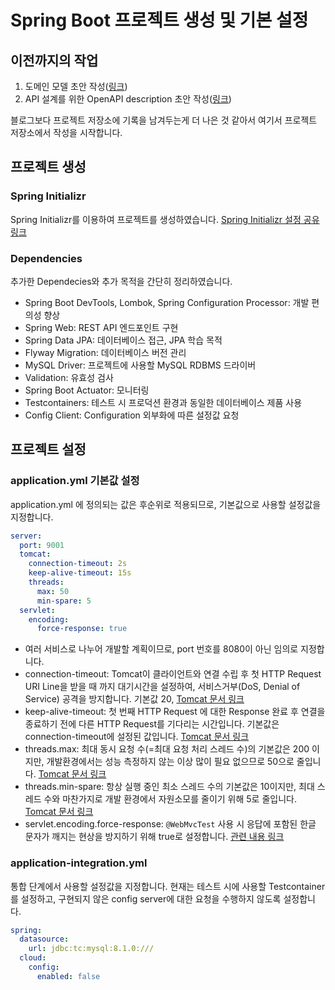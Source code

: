 # Spring Boot 프로젝트 생성 및 기본 설정

## 이전까지의 작업

1. 도메인 모델 초안 작성([링크](https://limvik.github.io/posts/draft-flashcards-domain-model/))
2. API 설계를 위한 OpenAPI description 초안 작성([링크](https://github.com/limvik/limvik-rest-api-description))

블로그보다 프로젝트 저장소에 기록을 남겨두는게 더 나은 것 같아서 여기서 프로젝트 저장소에서 작성을 시작합니다.

## 프로젝트 생성

### Spring Initializr

Spring Initializr를 이용하여 프로젝트를 생성하였습니다. [Spring Initializr 설정 공유 링크](https://start.spring.io/#!type=gradle-project&language=java&platformVersion=3.1.4&packaging=jar&jvmVersion=17&groupId=com.limvik&artifactId=backend&name=backend&description=limvik%20flashcards%20service%20backend&packageName=com.limvik.backend&dependencies=devtools,lombok,configuration-processor,web,data-jpa,flyway,mysql,validation,actuator,testcontainers,cloud-config-client)

### Dependencies

추가한 Dependecies와 추가 목적을 간단히 정리하였습니다.

- Spring Boot DevTools, Lombok, Spring Configuration Processor: 개발 편의성 향상
- Spring Web: REST API 엔드포인트 구현
- Spring Data JPA: 데이터베이스 접근, JPA 학습 목적
- Flyway Migration: 데이터베이스 버전 관리
- MySQL Driver: 프로젝트에 사용할 MySQL RDBMS 드라이버
- Validation: 유효성 검사
- Spring Boot Actuator: 모니터링
- Testcontainers: 테스트 시 프로덕션 환경과 동일한 데이터베이스 제품 사용
- Config Client: Configuration 외부화에 따른 설정값 요청

## 프로젝트 설정

### application.yml 기본값 설정

application.yml 에 정의되는 값은 후순위로 적용되므로, 기본값으로 사용할 설정값을 지정합니다.

```yaml
server:
  port: 9001
  tomcat:
    connection-timeout: 2s
    keep-alive-timeout: 15s
    threads:
      max: 50
      min-spare: 5
  servlet:
    encoding:
      force-response: true
```

- 여러 서비스로 나누어 개발할 계획이므로, port 번호를 8080이 아닌 임의로 지정합니다.
- connection-timeout: Tomcat이 클라이언트와 연결 수립 후 첫 HTTP Request URI Line을 받을 때 까지 대기시간을 설정하여, 서비스거부(DoS, Denial of Service) 공격을 방지합니다. 기본값 20, [Tomcat 문서 링크](https://tomcat.apache.org/tomcat-10.1-doc/config/http.html#:~:text=disables%20socket%20linger.-,connectionTimeout,-The%20number%20of)
- keep-alive-timeout: 첫 번째 HTTP Request 에 대한 Response 완료 후 연결을 종료하기 전에 다른 HTTP Request를 기다리는 시간입니다. 기본값은 connection-timeout에 설정된 값입니다. [Tomcat 문서 링크](https://tomcat.apache.org/tomcat-10.1-doc/config/http.html#:~:text=(5%20seconds).-,keepAliveTimeout,-The%20number%20of)
- threads.max: 최대 동시 요청 수(=최대 요청 처리 스레드 수)의 기본값은 200 이지만, 개발환경에서는 성능 측정하지 않는 이상 많이 필요 없으므로 50으로 줄입니다. [Tomcat 문서 링크](https://tomcat.apache.org/tomcat-10.1-doc/config/http.html#:~:text=should%20be%20enforced.-,maxThreads,-The%20maximum%20number)
- threads.min-spare: 항상 실행 중인 최소 스레드 수의 기본값은 10이지만, 최대 스레드 수와 마찬가지로 개발 환경에서 자원소모를 줄이기 위해 5로 줄입니다. [Tomcat 문서 링크](https://tomcat.apache.org/tomcat-10.1-doc/config/http.html#:~:text=will%20be%20used.-,minSpareThreads,-The%20minimum%20number)
- servlet.encoding.force-response: `@WebMvcTest` 사용 시 응답에 포함된 한글 문자가 깨지는 현상을 방지하기 위해 true로 설정합니다. [관련 내용 링크](https://github.com/limvik/TIL/blob/main/info/Spring/Spring%20@WebMvcTest%20%EC%9D%91%EB%8B%B5%20%ED%95%9C%EA%B8%80%20%EA%B9%A8%EC%A7%90%20%ED%98%84%EC%83%81%20%ED%95%B4%EA%B2%B0%EB%B0%A9%EB%B2%95.md)

### application-integration.yml

통합 단계에서 사용할 설정값을 지정합니다. 현재는 테스트 시에 사용할 Testcontainer를 설정하고, 구현되지 않은 config server에 대한 요청을 수행하지 않도록 설정합니다.

```yaml
spring:
  datasource:
    url: jdbc:tc:mysql:8.1.0:///
  cloud:
    config:
      enabled: false
```

